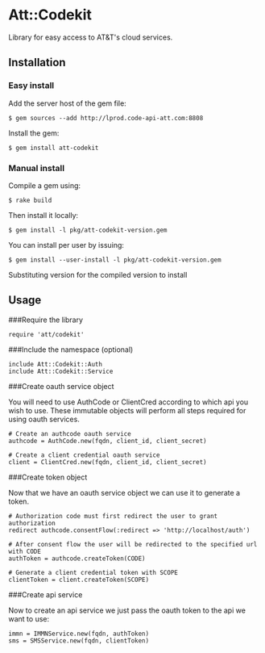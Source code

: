 # Att::Codekit

Library for easy access to AT&T's cloud services.

## Installation
### Easy install

Add the server host of the gem file:

    $ gem sources --add http://lprod.code-api-att.com:8808

Install the gem:

    $ gem install att-codekit

### Manual install
Compile a gem using:

    $ rake build

Then install it locally:

    $ gem install -l pkg/att-codekit-version.gem

You can install per user by issuing:

    $ gem install --user-install -l pkg/att-codekit-version.gem

Substituting version for the compiled version to install

## Usage

###Require the library
    
    require 'att/codekit'

###Include the namespace (optional)
    
    include Att::Codekit::Auth
    include Att::Codekit::Service

###Create oauth service object

You will need to use AuthCode or ClientCred according to which api you wish to use.
These immutable objects will perform all steps required for using oauth services.

    # Create an authcode oauth service 
    authcode = AuthCode.new(fqdn, client_id, client_secret)

    # Create a client credential oauth service
    client = ClientCred.new(fqdn, client_id, client_secret)

###Create token object

Now that we have an oauth service object we can use it to generate a token.

    # Authorization code must first redirect the user to grant authorization
    redirect authcode.consentFlow(:redirect => 'http://localhost/auth')
    
    # After consent flow the user will be redirected to the specified url with CODE
    authToken = authcode.createToken(CODE)
    
    # Generate a client credential token with SCOPE
    clientToken = client.createToken(SCOPE)

###Create api service 

Now to create an api service we just pass the oauth token to the api we want to use:
    
    immn = IMMNService.new(fqdn, authToken)
    sms = SMSService.new(fqdn, clientToken)
